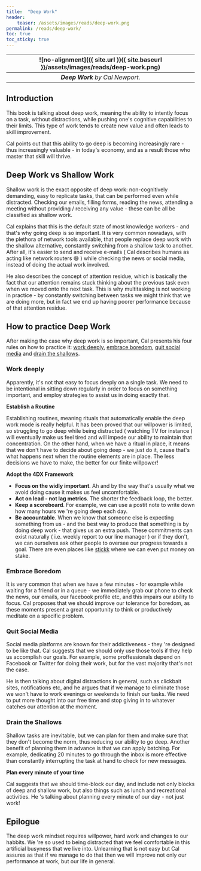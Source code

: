 ```yaml
---
title:  "Deep Work"
header:
    teaser: /assets/images/reads/deep-work.png
permalink: /reads/deep-work/
toc: true
toc_sticky: true
---
```


| ![no-alignment]({{ site.url }}{{ site.baseurl }}/assets/images/reads/deep-work.png) |
|:--:|
| ***Deep Work*** *by Cal Newport.* |

## Introduction

This book is talking about deep work, meaning the ability to intently focus on a task, without distractions, while pushing
one's cognitive capabilities to their limits. This type of work tends to create new value and often leads to skill improvement. 

Cal points out that this ability to go deep is becoming increasingly rare - thus increasingly valuable - in today's economy,
and as a result those who master that skill will thrive.

## Deep Work vs Shallow Work

Shallow work is the exact opposite of deep work: non-cognitively demanding, easy to replicate tasks, that can be performed
even while distracted. Checking our emails, filling forms, reading the news, attending a meeting without providing / 
receiving any value - these can be all be classified as shallow work.

Cal explains that this is the default state of most knowledge workers - and that's why going deep is so important. It is very common
nowadays, with the plethora of network tools available, that people replace deep work with the shallow alternative, constantly
switching from a shallow task to another. After all, it's easier to send and receive e-mails ( Cal describes humans as acting like network routers :sweat_smile: )
while checking the news or social media, instead of doing the actual work involved.

He also describes the concept of attention residue, which is basically the fact that our attention remains stuck thinking about
the previous task even when we moved onto the next task. This is why multitasking is not working in practice -
by constantly switching between tasks we might think that we are doing more, but in fact we end up having poorer performance 
because of that attention residue.

## How to practice Deep Work

After making the case why deep work is so important, Cal presents his four rules on how to practice it: [work deeply](#work-deeply), 
[embrace boredom](#embrace-boredom), [quit social media](#quit-social-media) and [drain the shallows](#drain-the-shallows).

### Work deeply

Apparently, it's not that easy to focus deeply on a single task. We need to be intentional in sitting down regularly in 
order to focus on something important, and employ strategies to assist us in doing exactly that.

__Establish a Routine__

Establishing routines, meaning rituals that automatically enable the deep work mode is really helpful. It has been proved 
that our willpower is limited, so struggling to go deep while being distracted ( watching TV for instance ) will eventually
make us feel tired and will impede our ability to maintain that concentration. On the other hand, when we have a ritual in place,
it means that we don't have to decide about going deep - we just do it, cause that's what happens next when the routine elements
are in place. The less decisions we have to make, the better for our finite willpower!

__Adopt the 4DX Framework__

- **Focus on the widly important**. Ah and by the way that's usually what we avoid doing cause it makes us feel uncomfortable.
- **Act on lead - not lag metrics**. The shorter the feedback loop, the better. 
- **Keep a scoreboard**. For example, we can use a postit note to write down how many hours we 're going deep each day.
- **Be accountable**. When we know that someone else is expecting something  from us - and the best way to produce that something is
  by doing deep work - that gives us an extra push. These commitments  can exist naturally ( i.e. weekly report to our line manager )
  or if they don't, we can ourselves ask other people to oversee  our progress towards a goal. There are even places like 
  [stickk](https://www.stickk.com/) where we can even put money on stake. 
 

### Embrace Boredom

It is very common that when we have a few minutes - for example while waiting for a friend or in a queue - we immediately grab our
phone to check the news, our emails, our facebook profile etc, and this impairs our ability to focus. Cal proposes that we should improve our tolerance for boredom,
as these moments present a great opportunity to think or productively meditate on a specific problem. 

### Quit Social Media

Social media platforms are known for their addictiveness - they 're designed to be like that. Cal suggests that we should only use those 
tools if they help us accomplish our goals. For example, some proffessionals depend on Facebook or Twitter for doing their work, but for the vast majority that's not the case.

He is then talking about digital distractions in general, such as clickbait sites, notifications etc, and he argues that if we manage to eliminate those we won't have to 
work evenings or weekends to finish our tasks. We need to put more thought into our free time and stop giving in to whatever catches our attention at the moment.

### Drain the Shallows 

Shallow tasks are inevitable, but we can plan for them and make sure that they don't become the norm, thus reducing our ability to go deep. Another benefit of planning them in advance
is that we can apply batching. For example,  dedicating 20 minutes to go through the inbox is more effective than constantly interrupting the task at hand to check for new messages.

__Plan every minute of your time__

Cal suggests that we should time-block our day, and include not only blocks of deep and shallow work, but also things such as lunch and recreational activities. He 's talking
about planning every minute of our day - not just work!

## Epilogue

The deep work mindset requires willpower, hard work and changes to our habbits. We 're so used to being distracted that we feel comfortable in this artificial busyness that we live into.
Unlearning that is not easy but Cal assures as that if we manage to do that then we will improve not only our performance at work, but our life in general.

